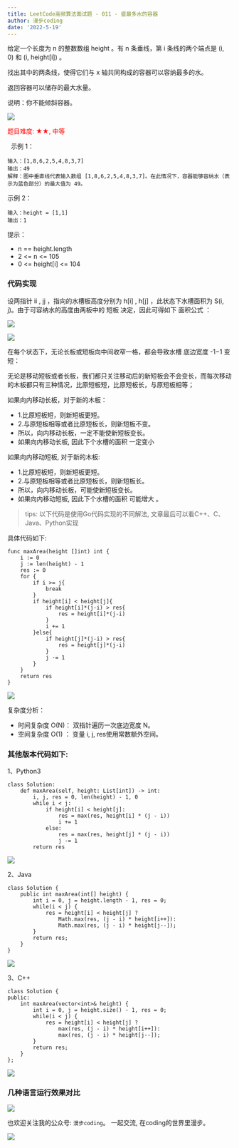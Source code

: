 ```yaml
---
title: LeetCode高频算法面试题 - 011 - 盛最多水的容器
author: 漫步coding
date: '2022-5-19'
---
```



给定一个长度为 n 的整数数组 height 。有 n 条垂线，第 i 条线的两个端点是 (i, 0) 和 (i, height[i]) 。

找出其中的两条线，使得它们与 x 轴共同构成的容器可以容纳最多的水。

返回容器可以储存的最大水量。

说明：你不能倾斜容器。


![](https://images.xiaozhuanlan.com/uploads/photo/2022/f847b1e7-ad97-46ca-8aa8-d0905c8998c1.png)

<font color=#FF000 >题目难度: ★★, 中等</font>

 
示例 1：


```
输入：[1,8,6,2,5,4,8,3,7]
输出：49 
解释：图中垂直线代表输入数组 [1,8,6,2,5,4,8,3,7]。在此情况下，容器能够容纳水（表示为蓝色部分）的最大值为 49。
```

示例 2：

```
输入：height = [1,1]
输出：1
```

提示：

- n == height.length
- 2 <= n <= 105
- 0 <= height[i] <= 104



### 代码实现

设两指针 ii , jj ，指向的水槽板高度分别为 h[i] , h[j] ，此状态下水槽面积为 S(i, j)。由于可容纳水的高度由两板中的 短板 决定，因此可得如下 面积公式 ：

![](https://images.xiaozhuanlan.com/uploads/photo/2022/cfe27b84-6a92-4535-895d-9a5e0e89903b.png)

![](https://images.xiaozhuanlan.com/uploads/photo/2022/8a25ed2f-2b73-4217-9f2b-80fdd26f63fd.png)

在每个状态下，无论长板或短板向中间收窄一格，都会导致水槽 底边宽度 -1−1​ 变短：

无论是移动短板或者长板，我们都只关注移动后的新短板会不会变长，而每次移动的木板都只有三种情况，比原短板短，比原短板长，与原短板相等；


如果向内移动长板，对于新的木板：

- 1.比原短板短，则新短板更短。
- 2.与原短板相等或者比原短板长，则新短板不变。
- 所以，向内移动长板，一定不能使新短板变长。
- 如果向内移动长板, 因此下个水槽的面积 一定变小 

如果向内移动短板, 对于新的木板: 

- 1.比原短板短，则新短板更短。
- 2.与原短板相等或者比原短板长，则新短板长。
- 所以，向内移动长板，可能使新短板变长。
- 如果向内移动短板, 因此下个水槽的面积 可能增大 。


> tips: 以下代码是使用Go代码实现的不同解法, 文章最后可以看C++、C、Java、Python实现


具体代码如下: 

```
func maxArea(height []int) int {
    i := 0
    j := len(height) - 1
    res := 0
    for {
        if i >= j{
            break
        }
        if height[i] < height[j]{
            if height[i]*(j-i) > res{
                res = height[i]*(j-i)
            }
            i += 1
        }else{
            if height[j]*(j-i) > res{
                res = height[j]*(j-i)
            }
            j -= 1
        }
    }
    return res
}

```

![](https://images.xiaozhuanlan.com/uploads/photo/2022/4ba54d4e-a3bd-460f-b4fd-85c67590d049.png)


复杂度分析：

- 时间复杂度 O(N)： 双指针遍历一次底边宽度 N。  
- 空间复杂度 O(1) ： 变量 i, j, res使用常数额外空间。

### 其他版本代码如下: 

1、Python3

```
class Solution:
    def maxArea(self, height: List[int]) -> int:
        i, j, res = 0, len(height) - 1, 0
        while i < j:
            if height[i] < height[j]:
                res = max(res, height[i] * (j - i))
                i += 1
            else:
                res = max(res, height[j] * (j - i))
                j -= 1
        return res
```

![](https://images.xiaozhuanlan.com/uploads/photo/2022/4e577f51-dd07-4bd4-992e-8e99423c4447.png)


2、Java

```
class Solution {
    public int maxArea(int[] height) {
        int i = 0, j = height.length - 1, res = 0;
        while(i < j) {
            res = height[i] < height[j] ? 
                Math.max(res, (j - i) * height[i++]): 
                Math.max(res, (j - i) * height[j--]); 
        }
        return res;
    }
}
```

![](https://images.xiaozhuanlan.com/uploads/photo/2022/68183276-b32a-481d-adab-1f96cbd44cdb.png)

3、C++

```
class Solution {
public:
    int maxArea(vector<int>& height) {
        int i = 0, j = height.size() - 1, res = 0;
        while(i < j) {
            res = height[i] < height[j] ? 
                max(res, (j - i) * height[i++]): 
                max(res, (j - i) * height[j--]); 
        }
        return res;
    }
};
```

![](https://images.xiaozhuanlan.com/uploads/photo/2022/4b49cd1e-a19f-4164-91dd-54998e820a57.png)

### 几种语言运行效果对比

![](https://images.xiaozhuanlan.com/uploads/photo/2022/8c649b56-0305-40a8-9714-0768278fc4b2.png)



也欢迎关注我的公众号: `漫步coding`。 一起交流, 在coding的世界里漫步。

![](https://images.xiaozhuanlan.com/uploads/photo/2022/5cb0c91e-fd83-4a04-8df6-65fb602b3834.png)